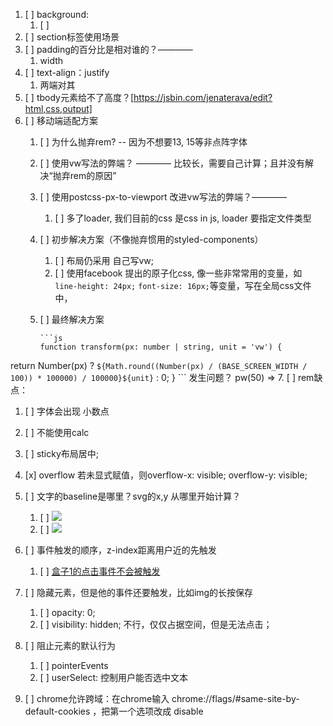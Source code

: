 1.  [ ] background:
    1.  [ ]
2.  [ ] section标签使用场景
3.  [ ] padding的百分比是相对谁的？————
    1.  width
4.  [ ] text-align：justify
    1. 两端对其
5.  [ ] tbody元素给不了高度？[https://jsbin.com/jenaterava/edit?html,css,output]
6.  [ ] 移动端适配方案
    1.  [ ] 为什么抛弃rem? -- 因为不想要13, 15等非点阵字体
    2.  [ ] 使用vw写法的弊端？ ———— 比较长，需要自己计算；且并没有解决“抛弃rem的原因”
    3.  [ ] 使用postcss-px-to-viewport 改进vw写法的弊端？————
        1.  [ ] 多了loader, 我们目前的css 是css in js, loader 要指定文件类型
    4.  [ ] 初步解决方案（不像抛弃惯用的styled-components）
        1.  [ ] 布局仍采用 自己写vw;
        2.  [ ] 使用facebook 提出的原子化css, 像一些非常常用的变量，如 `line-height: 24px;` `font-size: 16px;`等变量，写在全局css文件中，
    5.  [ ]  最终解决方案

            ```js
            function transform(px: number | string, unit = 'vw') {
  return Number(px)
    ? `${Math.round((Number(px) / (BASE_SCREEN_WIDTH / 100)) * 100000) / 100000}${unit}`
    : 0;
}
            ```
                发生问题？
                pw(50)  =>
7. [ ] rem缺点：
   1. [ ] 字体会出现 小数点
   2. [ ] 不能使用calc

8. [ ] sticky布局居中;
9. [x] overflow 若未显式赋值，则overflow-x: visible; overflow-y: visible;
10. [ ] 文字的baseline是哪里？svg的x,y 从哪里开始计算？
    1.  [ ] <img src="https://pic1.zhimg.com/80/v2-d8ce7c8b9741fa0f5159e9aa5bc2d598_720w.jpg" >
    2.  [ ] <img src="https://upload-images.jianshu.io/upload_images/7078482-107d1bab72608f82.jpg?imageMogr2/auto-orient/strip|imageView2/2/w/967/format/webp" >
11. [ ] 事件触发的顺序，z-index距离用户近的先触发
    1.  [ ] [盒子1的点击事件不会被触发](https://jsbin.com/doyuyuz/edit?html,css,output)
12. [ ] 隐藏元素，但是他的事件还要触发，比如img的长按保存
    1.  [ ] opacity: 0;
    2.  [ ] visibility: hidden; 不行，仅仅占据空间，但是无法点击；
13. [ ] 阻止元素的默认行为
    1.  [ ] pointerEvents
    2.  [ ] userSelect: 控制用户能否选中文本
14. [ ] chrome允许跨域：在chrome输入 chrome://flags/#same-site-by-default-cookies ，把第一个选项改成 disable